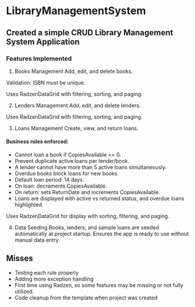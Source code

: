# LibraryManagementSystem

## Created a simple CRUD Library Management System Application
### Features Implemented
1. Books Management
Add, edit, and delete books.

Validation: ISBN must be unique.

Uses RadzenDataGrid with filtering, sorting, and paging.

2. Lenders Management
Add, edit, and delete lenders.

Uses RadzenDataGrid with filtering, sorting, and paging.

3. Loans Management
Create, view, and return loans.

#### Business rules enforced:

* Cannot loan a book if CopiesAvailable == 0.
* Prevent duplicate active loans per lender/book.
* A lender cannot have more than 5 active loans simultaneously.
* Overdue books block loans for new books.
* Default loan period: 14 days.
* On loan: decrements CopiesAvailable.
* On return: sets ReturnDate and increments CopiesAvailable.
* Loans are displayed with active vs returned status, and overdue loans highlighted.

Uses RadzenDataGrid for display with sorting, filtering, and paging.

4. Data Seeding
Books, lenders, and sample loans are seeded automatically at project startup.
Ensures the app is ready to use without manual data entry.


## Misses
- Testing each rule properly
- Adding more exception handling
- First time using Radzen, so some features may be missing or not fully utilized.
- Code cleanup from the template when project was created
